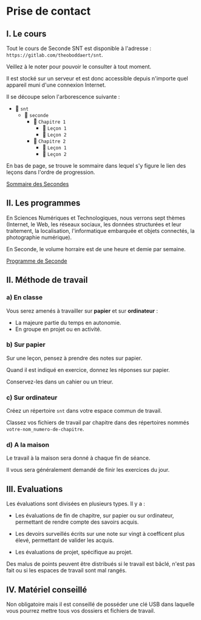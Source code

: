 # Prise de contact

## I. Le cours

Tout le cours de Seconde SNT est disponible à l'adresse : `https://gitlab.com/theoboddaert/snt`.

Veillez à le noter pour pouvoir le consulter à tout moment.

Il est stocké sur un serveur et est donc accessible depuis n'importe quel appareil muni d'une connexion Internet.

Il se découpe selon l'arborescence suivante :

- :file_folder: `snt`
    - :file_folder: `seconde`
        - :file_folder: `Chapitre 1`
            - :page_facing_up: `Leçon 1`
            - :page_facing_up: `Leçon 2`
        - :file_folder: `Chapitre 2`
            - :page_facing_up: `Leçon 1`
            - :page_facing_up: `Leçon 2`

En bas de page, se trouve le sommaire dans lequel s'y figure le lien des leçons dans l'ordre de progression.

[Sommaire des Secondes](./../../seconde/)

## II. Les programmes

En Sciences Numériques et Technologiques, nous verrons sept thèmes (Internet, le Web, les réseaux sociaux, les données structurées et leur traitement, la localisation, l'informatique embarquée et objets connectés, la photographie numérique).

En Seconde, le volume horraire est de une heure et demie par semaine.

[Programme de Seconde](https://cache.media.education.gouv.fr/file/SP1-MEN-22-1-2019/08/5/spe641_annexe_1063085.pdf)

## II. Méthode de travail

### a) En classe

Vous serez amenés à travailler sur **papier** et sur **ordinateur** :

- La majeure partie du temps en autonomie.
- En groupe en projet ou en activité.

### b) Sur papier

Sur une leçon, pensez à prendre des notes sur papier.

Quand il est indiqué en exercice, donnez les réponses sur papier.

Conservez-les dans un cahier ou un trieur.

### c) Sur ordinateur

Créez un répertoire `snt` dans votre espace commun de travail.

Classez vos fichiers de travail par chapitre dans des répertoires nommés `votre-nom_numero-de-chapitre`.

### d) A la maison

Le travail à la maison sera donné à chaque fin de séance.

Il vous sera généralement demandé de finir les exercices du jour.

## III. Evaluations

Les évaluations sont divisées en plusieurs types. Il y a :

- Les évaluations de fin de chapitre, sur papier ou sur ordinateur, permettant de rendre compte des savoirs acquis.

- Les devoirs surveillés écrits sur une note sur vingt à coefficent plus élevé, permettant de valider les acquis.

- Les évaluations de projet, spécifique au projet.

Des malus de points peuvent être distribués si le travail est bâclé, n'est pas fait ou si les espaces de travail sont mal rangés. 

## IV. Matériel conseillé

Non obligatoire mais il est conseillé de posséder une clé USB dans laquelle vous pourrez mettre tous vos dossiers et fichiers de travail.